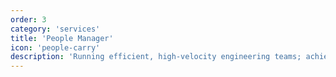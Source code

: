 ```yaml
---
order: 3
category: 'services'
title: 'People Manager'
icon: 'people-carry'
description: 'Running efficient, high-velocity engineering teams; achieved by aligning incentives and fostering team culture that celebrates excellence and humility.'
---
```

